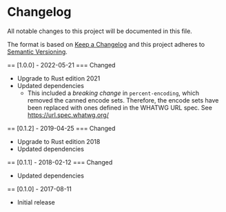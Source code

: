 # Changelog
All notable changes to this project will be documented in this file.

The format is based on [Keep a Changelog](http://keepachangelog.com/en/1.0.0/)
and this project adheres to [Semantic Versioning](http://semver.org/spec/v2.0.0.html).

== [1.0.0] - 2022-05-21
=== Changed
* Upgrade to Rust edition 2021
* Updated dependencies
  * This included a *breaking change* in `percent-encoding`, which removed the
    canned encode sets. Therefore, the encode sets have been replaced with ones
    defined in the WHATWG URL spec. See https://url.spec.whatwg.org/

== [0.1.2] - 2019-04-25
=== Changed

* Upgrade to Rust edition 2018
* Updated dependencies

== [0.1.1] - 2018-02-12
=== Changed

* Updated dependencies

== [0.1.0] - 2017-08-11

* Initial release
